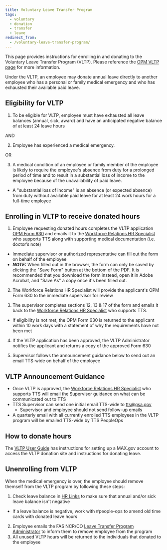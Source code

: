 ```yaml
---
title: Voluntary Leave Transfer Program
tags:
  - voluntary
  - donation
  - transfer
  - leave
redirect_from:
  - /voluntary-leave-transfer-program/
---
```

This page provides instructions for enrolling in and donating to the Voluntary Leave Transfer Program (VLTP). Please reference the [OPM VLTP page](https://www.opm.gov/policy-data-oversight/pay-leave/leave-administration/fact-sheets/voluntary-leave-transfer-program/) for more information.

Under the VLTP, an employee may donate annual leave directly to another employee who has a personal or family medical emergency and who has exhausted their available paid leave.

## Eligibility for VLTP

1. To be eligible for VLTP, employee must have exhausted all leave balances (annual, sick, award) and have an anticipated negative balance of at least 24 leave hours

AND

2. Employee has experienced a medical emergency.

OR

3. A medical condition of an employee or family member of the employee is likely to require the employee's absence from duty for a prolonged period of time and to result in a substantial loss of income to the employee because of the unavailability of paid leave.
- A "substantial loss of income" is an absence (or expected absence) from duty without available paid leave for at least 24 work hours for a full-time employee

## Enrolling in VLTP to receive donated hours

1. Employee requesting donated hours completes the VLTP application [OPM Form 630](https://www.opm.gov/forms/pdf_fill/opm630.pdf) and emails it to the [Workforce Relations HR Specialist](https://docs.google.com/document/d/15glvq9UakKUN8XTRTa6gRkhBHm2whhQyAGmf8ibTtBs/edit) who supports TTS along with supporting medical documentation (i.e. doctor’s note)
- Immediate supervisor or authorized representative can fill out the form on behalf of the employee
- **_NOTE:_** When filled out in the browser, the form can only be saved by clicking the "Save Form" button at the bottom of the PDF.  It is recommended that you download the form instead, open it in Adobe Acrobat, and "Save As" a copy once it's been filled out.

2. The Workforce Relations HR Specialist will provide the applicant's OPM Form 630 to the immediate supervisor for review

3. The supervisor completes sections 12, 13 & 17 of the form and emails it back to the [Workforce Relations HR Specialist](https://docs.google.com/document/d/15glvq9UakKUN8XTRTa6gRkhBHm2whhQyAGmf8ibTtBs/edit) who supports TTS.

- If eligibility is not met, the OPM Form 630 is returned to the applicant within 10 work days with a statement of why the requirements have not been met

4. If the VLTP application has been approved, the VLTP Administrator notifies the applicant and returns a copy of the approved Form 630

5. Supervisor follows the announcement guidance below to send out an email TTS-wide on behalf of the employee

## VLTP Announcement Guidance

- Once VLTP is approved, the [Workforce Relations HR Specialist](https://docs.google.com/document/d/15glvq9UakKUN8XTRTa6gRkhBHm2whhQyAGmf8ibTtBs/edit) who supports TTS will email the Supervisor guidance on what can be communicated out to TTS
- TTS Supervisor can send one initial email TTS-wide to tts@gsa.gov
  - Supervisor and employee should not send follow-up emails
- A quarterly email with all currently enrolled TTS employees in the VLTP program will be emailed TTS-wide by TTS PeopleOps

## How to donate hours

The [VLTP User Guide](https://vltp.gsa.gov/pdf/UserGuide.pdf) has instructions for setting up a MAX.gov account to access the VLTP donation site and instructions for donating leave.

## Unenrolling from VLTP

When the medical emergency is over, the employee should remove themself from the VLTP program by following these steps:

1. Check leave balance in [HR Links](https://hrlinks.gsa.gov/) to make sure that annual and/or sick leave balance isn't negative

- If a leave balance is negative, work with #people-ops to amend old time cards with donated leave hours

2. Employee emails the FAS NCR/CO [Leave Transfer Program Administrator](https://insite.gsa.gov/topics/hr-pay-and-leave/pay-and-leave/leave/leave-transfer-contacts) to inform them to remove employee from the program
3. All unused VLTP hours will be returned to the individuals that donated to the employee